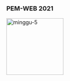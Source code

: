 ### PEM-WEB 2021
<img align="left" src="https://i.ibb.co/1nkFhTv/logo.png" alt="minggu-5" width="150" />
